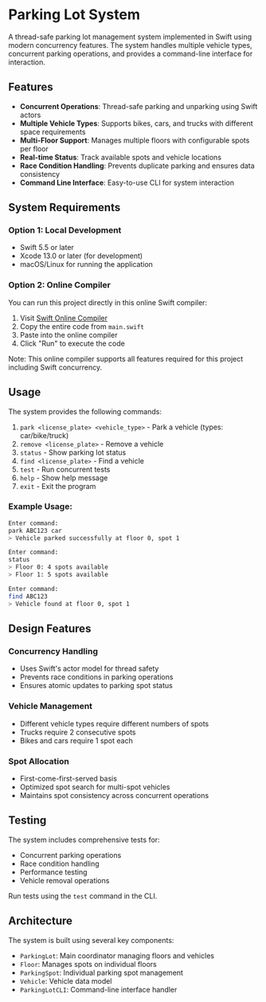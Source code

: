 # Parking Lot System

A thread-safe parking lot management system implemented in Swift using modern concurrency features. The system handles multiple vehicle types, concurrent parking operations, and provides a command-line interface for interaction.

## Features

- **Concurrent Operations**: Thread-safe parking and unparking using Swift actors
- **Multiple Vehicle Types**: Supports bikes, cars, and trucks with different space requirements
- **Multi-Floor Support**: Manages multiple floors with configurable spots per floor
- **Real-time Status**: Track available spots and vehicle locations
- **Race Condition Handling**: Prevents duplicate parking and ensures data consistency
- **Command Line Interface**: Easy-to-use CLI for system interaction

## System Requirements

### Option 1: Local Development
- Swift 5.5 or later
- Xcode 13.0 or later (for development)
- macOS/Linux for running the application

### Option 2: Online Compiler
You can run this project directly in this online Swift compiler:
1. Visit [Swift Online Compiler](https://www.programiz.com/swift/online-compiler/)
2. Copy the entire code from `main.swift`
3. Paste into the online compiler
4. Click "Run" to execute the code

Note: This online compiler supports all features required for this project including Swift concurrency.

## Usage

The system provides the following commands:

1. `park <license_plate> <vehicle_type>` - Park a vehicle (types: car/bike/truck)
2. `remove <license_plate>` - Remove a vehicle
3. `status` - Show parking lot status
4. `find <license_plate>` - Find a vehicle
5. `test` - Run concurrent tests
6. `help` - Show help message
7. `exit` - Exit the program

### Example Usage:

```bash
Enter command:
park ABC123 car
> Vehicle parked successfully at floor 0, spot 1

Enter command:
status
> Floor 0: 4 spots available
> Floor 1: 5 spots available

Enter command:
find ABC123
> Vehicle found at floor 0, spot 1
```

## Design Features

### Concurrency Handling
- Uses Swift's actor model for thread safety
- Prevents race conditions in parking operations
- Ensures atomic updates to parking spot status

### Vehicle Management
- Different vehicle types require different numbers of spots
- Trucks require 2 consecutive spots
- Bikes and cars require 1 spot each

### Spot Allocation
- First-come-first-served basis
- Optimized spot search for multi-spot vehicles
- Maintains spot consistency across concurrent operations

## Testing

The system includes comprehensive tests for:
- Concurrent parking operations
- Race condition handling
- Performance testing
- Vehicle removal operations

Run tests using the `test` command in the CLI.

## Architecture

The system is built using several key components:

- `ParkingLot`: Main coordinator managing floors and vehicles
- `Floor`: Manages spots on individual floors
- `ParkingSpot`: Individual parking spot management
- `Vehicle`: Vehicle data model
- `ParkingLotCLI`: Command-line interface handler
